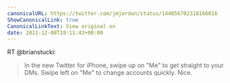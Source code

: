 ```yaml
---
canonicalURL: https://twitter.com/jmjordan/status/144856702318166016
ShowCanonicalLink: true
CanonicalLinkText: View original on
date: 2011-12-08T19:11:43+00:00
---
```

RT @brianstucki:
> In the new Twitter for iPhone, swipe up on "Me" to get straight to your DMs. Swipe left on "Me" to change accounts quickly. Nice.